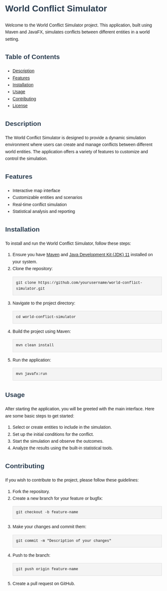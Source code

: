 <!DOCTYPE html>
<html lang="en">
<head>
    <meta charset="UTF-8">
    <meta name="viewport" content="width=device-width, initial-scale=1.0">
    <title>World Conflict Simulator README</title>
    <style>
        body {
            font-family: Arial, sans-serif;
            line-height: 1.6;
        }
        h1, h2, h3 {
            color: #2c3e50;
        }
        pre {
            background: #f4f4f4;
            padding: 10px;
            border: 1px solid #ddd;
            overflow-x: auto;
        }
        code {
            font-family: "Courier New", Courier, monospace;
            background: #f4f4f4;
            padding: 2px 4px;
            border-radius: 4px;
        }
    </style>
</head>
<body>

<h1>World Conflict Simulator</h1>
<p>Welcome to the World Conflict Simulator project. This application, built using Maven and JavaFX, simulates conflicts between different entities in a world setting.</p>

<h2>Table of Contents</h2>
<ul>
    <li><a href="#description">Description</a></li>
    <li><a href="#features">Features</a></li>
    <li><a href="#installation">Installation</a></li>
    <li><a href="#usage">Usage</a></li>
    <li><a href="#contributing">Contributing</a></li>
    <li><a href="#license">License</a></li>
</ul>

<h2 id="description">Description</h2>
<p>The World Conflict Simulator is designed to provide a dynamic simulation environment where users can create and manage conflicts between different world entities. The application offers a variety of features to customize and control the simulation.</p>

<h2 id="features">Features</h2>
<ul>
    <li>Interactive map interface</li>
    <li>Customizable entities and scenarios</li>
    <li>Real-time conflict simulation</li>
    <li>Statistical analysis and reporting</li>
</ul>

<h2 id="installation">Installation</h2>
<p>To install and run the World Conflict Simulator, follow these steps:</p>
<ol>
    <li>Ensure you have <a href="https://maven.apache.org/">Maven</a> and <a href="https://www.oracle.com/java/technologies/javase-jdk11-downloads.html">Java Development Kit (JDK) 11</a> installed on your system.</li>
    <li>Clone the repository:</li>
    <pre><code>git clone https://github.com/yourusername/world-conflict-simulator.git</code></pre>
    <li>Navigate to the project directory:</li>
    <pre><code>cd world-conflict-simulator</code></pre>
    <li>Build the project using Maven:</li>
    <pre><code>mvn clean install</code></pre>
    <li>Run the application:</li>
    <pre><code>mvn javafx:run</code></pre>
</ol>

<h2 id="usage">Usage</h2>
<p>After starting the application, you will be greeted with the main interface. Here are some basic steps to get started:</p>
<ol>
    <li>Select or create entities to include in the simulation.</li>
    <li>Set up the initial conditions for the conflict.</li>
    <li>Start the simulation and observe the outcomes.</li>
    <li>Analyze the results using the built-in statistical tools.</li>
</ol>

<h2 id="contributing">Contributing</h2>
<p>If you wish to contribute to the project, please follow these guidelines:</p>
<ol>
    <li>Fork the repository.</li>
    <li>Create a new branch for your feature or bugfix:</li>
    <pre><code>git checkout -b feature-name</code></pre>
    <li>Make your changes and commit them:</li>
    <pre><code>git commit -m "Description of your changes"</code></pre>
    <li>Push to the branch:</li>
    <pre><code>git push origin feature-name</code></pre>
    <li>Create a pull request on GitHub.</li>
</ol>
</body>
</html>
